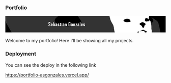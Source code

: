### Portfolio

![banner](/src//media//LargeBanner.jpg)

Welcome to my portfolio!
Here I'll be showing all my projects.

### Deployment

You can see the deploy in the following link

https://portfolio-asgonzales.vercel.app/